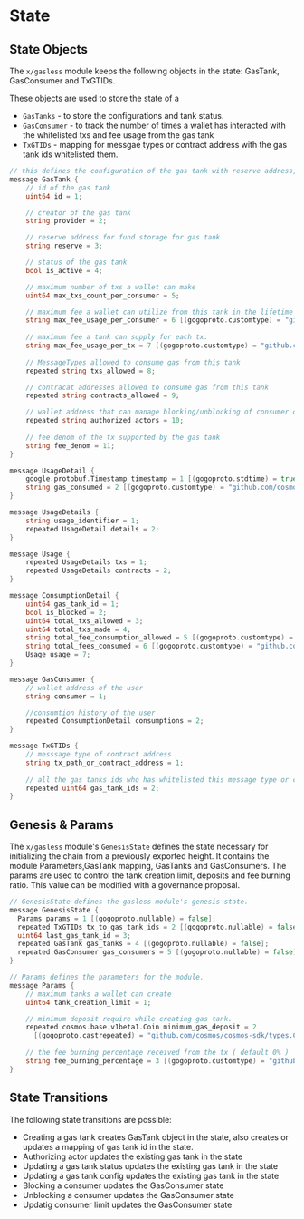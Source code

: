 <!--
order: 2
-->

# State

## State Objects

The `x/gasless` module keeps the following objects in the state: GasTank, GasConsumer and TxGTIDs. 

These objects are used to store the state of a 
- `GasTanks` - to store the configurations and tank status.
- `GasConsumer` - to track the number of times a wallet has interacted with the whitelisted txs and fee usage from the gas tank
- `TxGTIDs` - mapping for messgae types or contract address with the gas tank ids whitelisted them.

```go
// this defines the configuration of the gas tank with reserve address, status of tank and other basic configs.
message GasTank {
    // id of the gas tank
    uint64 id = 1;

    // creator of the gas tank
    string provider = 2;

    // reserve address for fund storage for gas tank
    string reserve = 3;

    // status of the gas tank 
    bool is_active = 4;

    // maximum number of txs a wallet can make
    uint64 max_txs_count_per_consumer = 5;

    // maximum fee a wallet can utilize from this tank in the lifetime
    string max_fee_usage_per_consumer = 6 [(gogoproto.customtype) = "github.com/cosmos/cosmos-sdk/types.Int", (gogoproto.nullable) = false];
    
    // maximum fee a tank can supply for each tx.
    string max_fee_usage_per_tx = 7 [(gogoproto.customtype) = "github.com/cosmos/cosmos-sdk/types.Int", (gogoproto.nullable) = false];
    
    // MessageTypes allowed to consume gas from this tank
    repeated string txs_allowed = 8;

    // contracat addresses allowed to consume gas from this tank
    repeated string contracts_allowed = 9;

    // wallet address that can manage blocking/unblocking of consumer on owners behalf
    repeated string authorized_actors = 10;
    
    // fee denom of the tx supported by the gas tank
    string fee_denom = 11;
}
```


```go
message UsageDetail {
    google.protobuf.Timestamp timestamp = 1 [(gogoproto.stdtime) = true, (gogoproto.nullable) = false];
    string gas_consumed = 2 [(gogoproto.customtype) = "github.com/cosmos/cosmos-sdk/types.Int", (gogoproto.nullable) = false];
}

message UsageDetails {
    string usage_identifier = 1;
    repeated UsageDetail details = 2;
}

message Usage {
    repeated UsageDetails txs = 1;
    repeated UsageDetails contracts = 2;
}

message ConsumptionDetail {
    uint64 gas_tank_id = 1;
    bool is_blocked = 2;
    uint64 total_txs_allowed = 3;
    uint64 total_txs_made = 4;
    string total_fee_consumption_allowed = 5 [(gogoproto.customtype) = "github.com/cosmos/cosmos-sdk/types.Int", (gogoproto.nullable) = false];
    string total_fees_consumed = 6 [(gogoproto.customtype) = "github.com/cosmos/cosmos-sdk/types.Int", (gogoproto.nullable) = false];
    Usage usage = 7;
}

message GasConsumer {
    // wallet address of the user
    string consumer = 1;

    //consumtion history of the user
    repeated ConsumptionDetail consumptions = 2;
}
```


```go
message TxGTIDs {
    // messsage type of contract address
    string tx_path_or_contract_address = 1;
    
    // all the gas tanks ids who has whitelisted this message type or contract address
    repeated uint64 gas_tank_ids = 2;
}
```


## Genesis & Params

The `x/gasless` module's `GenesisState` defines the state necessary for initializing the chain from a previously exported height. It contains the module Parameters,GasTank mapping, GasTanks and GasConsumers. The params are used to control the tank creation limit, deposits and fee burning ratio. This value can be modified with a governance proposal.

```go
// GenesisState defines the gasless module's genesis state.
message GenesisState {
  Params params = 1 [(gogoproto.nullable) = false];
  repeated TxGTIDs tx_to_gas_tank_ids = 2 [(gogoproto.nullable) = false];
  uint64 last_gas_tank_id = 3;
  repeated GasTank gas_tanks = 4 [(gogoproto.nullable) = false];
  repeated GasConsumer gas_consumers = 5 [(gogoproto.nullable) = false];
}
```

```go
// Params defines the parameters for the module.
message Params {
    // maximum tanks a wallet can create
    uint64 tank_creation_limit = 1;

    // minimum deposit require while creating gas tank.
    repeated cosmos.base.v1beta1.Coin minimum_gas_deposit = 2
      [(gogoproto.castrepeated) = "github.com/cosmos/cosmos-sdk/types.Coins", (gogoproto.nullable) = false];
    
    // the fee burning percentage received from the tx ( default 0% )
    string fee_burning_percentage = 3 [(gogoproto.customtype) = "github.com/cosmos/cosmos-sdk/types.Int", (gogoproto.nullable) = false];  
}
```



## State Transitions

The following state transitions are possible:

- Creating a gas tank creates GasTank object in the state, also creates or updates a mapping of gas tank id in the state.
- Authorizing actor updates the existing gas tank in the state
- Updating a gas tank status updates the existing gas tank in the state
- Updating a gas tank config updates the existing gas tank in the state
- Blocking a consumer updates the GasConsumer state
- Unblocking a consumer updates the GasConsumer state
- Updatig consumer limit updates the GasConsumer state